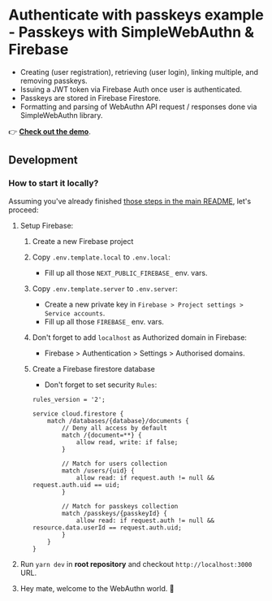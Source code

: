 # Authenticate with passkeys example - Passkeys with SimpleWebAuthn & Firebase

- Creating (user registration), retrieving (user login), linking multiple, and removing passkeys.
- Issuing a JWT token via Firebase Auth once user is authenticated.
- Passkeys are stored in Firebase Firestore.
- Formatting and parsing of WebAuthn API request / responses done via SimpleWebAuthn library.

👉 **[Check out the demo](https://with-webauthn.dev)**.

## Development

### How to start it locally?

Assuming you've already finished [those steps in the main README](../../README.md), let's proceed:

1. Setup Firebase:

    1. Create a new Firebase project

    2. Copy `.env.template.local` to `.env.local`:

        - Fill up all those `NEXT_PUBLIC_FIREBASE_` env. vars.

    3. Copy `.env.template.server` to `.env.server`:

        - Create a new private key in `Firebase > Project settings > Service accounts`.
        - Fill up all those `FIREBASE_` env. vars.

    4. Don't forget to add `localhost` as Authorized domain in Firebase:

        - Firebase > Authentication > Settings > Authorised domains.

    5. Create a Firebase firestore database

        - Don't forget to set security `Rules`:

        ```
        rules_version = '2';

        service cloud.firestore {
            match /databases/{database}/documents {
                // Deny all access by default
                match /{document=**} {
                    allow read, write: if false;
                }

                // Match for users collection
                match /users/{uid} {
                    allow read: if request.auth != null && request.auth.uid == uid;
                }

                // Match for passkeys collection
                match /passkeys/{passkeyId} {
                    allow read: if request.auth != null && resource.data.userId == request.auth.uid;
                }
            }
        }
        ```

2. Run `yarn dev` in **root repository** and checkout `http://localhost:3000` URL.
3. Hey mate, welcome to the WebAuthn world. 🙌
